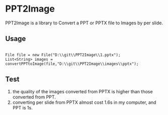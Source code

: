 # PPT2Image

PPT2Image is a library to Convert a PPT or PPTX file to Images by per slide.


## Usage

```

File file = new File("D:\\git\\PPT2Image\\1.pptx");
List<String> images = convertPPTtoImage(file,"D:\\git\\PPT2Image\\images\\pptx");

```

## Test

1. the quality of the images converted from PPTX is higher than those converted from PPT.
1. converting per slide from PPTX almost cost 1.6s in my computer, and PPT is 1s.

